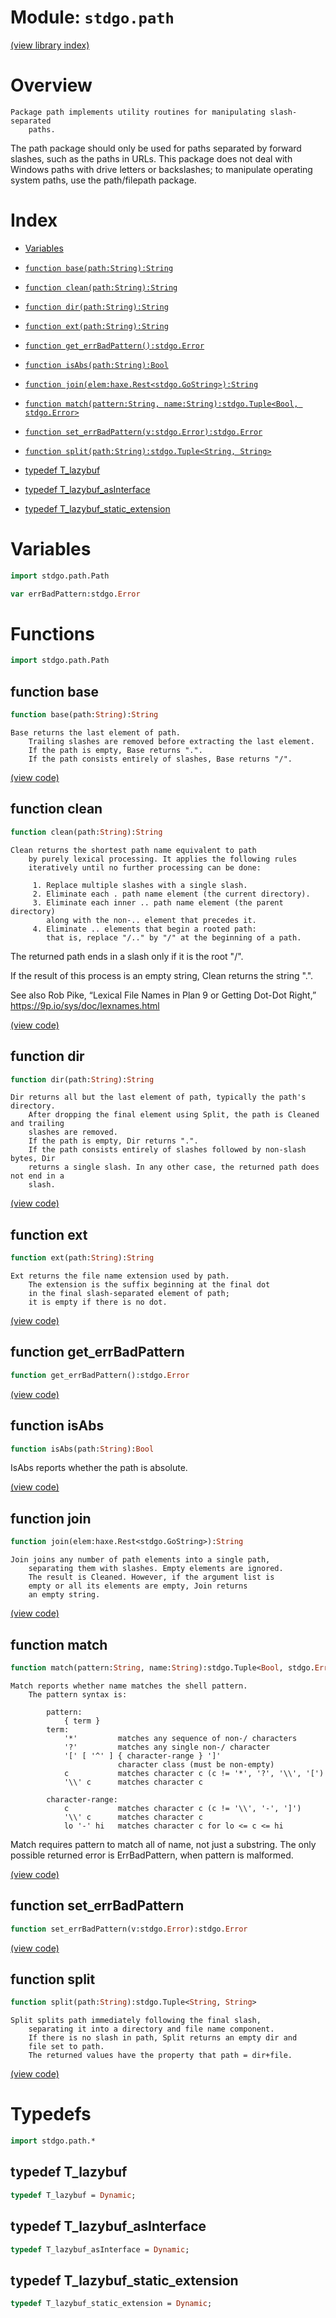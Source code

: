 # Module: `stdgo.path`

[(view library index)](../stdgo.md)


# Overview


```
Package path implements utility routines for manipulating slash-separated
    paths.
```

The path package should only be used for paths separated by forward
slashes, such as the paths in URLs. This package does not deal with
Windows paths with drive letters or backslashes; to manipulate
operating system paths, use the path/filepath package.  

# Index


- [Variables](<#variables>)

- [`function base(path:String):String`](<#function-base>)

- [`function clean(path:String):String`](<#function-clean>)

- [`function dir(path:String):String`](<#function-dir>)

- [`function ext(path:String):String`](<#function-ext>)

- [`function get_errBadPattern():stdgo.Error`](<#function-get_errbadpattern>)

- [`function isAbs(path:String):Bool`](<#function-isabs>)

- [`function join(elem:haxe.Rest<stdgo.GoString>):String`](<#function-join>)

- [`function match(pattern:String, name:String):stdgo.Tuple<Bool, stdgo.Error>`](<#function-match>)

- [`function set_errBadPattern(v:stdgo.Error):stdgo.Error`](<#function-set_errbadpattern>)

- [`function split(path:String):stdgo.Tuple<String, String>`](<#function-split>)

- [typedef T\_lazybuf](<#typedef-t_lazybuf>)

- [typedef T\_lazybuf\_asInterface](<#typedef-t_lazybuf_asinterface>)

- [typedef T\_lazybuf\_static\_extension](<#typedef-t_lazybuf_static_extension>)

# Variables


```haxe
import stdgo.path.Path
```


```haxe
var errBadPattern:stdgo.Error
```


# Functions


```haxe
import stdgo.path.Path
```


## function base


```haxe
function base(path:String):String
```


```
Base returns the last element of path.
    Trailing slashes are removed before extracting the last element.
    If the path is empty, Base returns ".".
    If the path consists entirely of slashes, Base returns "/".
```
[\(view code\)](<./Path.hx#L91>)


## function clean


```haxe
function clean(path:String):String
```


```
Clean returns the shortest path name equivalent to path
    by purely lexical processing. It applies the following rules
    iteratively until no further processing can be done:
```
```
     1. Replace multiple slashes with a single slash.
     2. Eliminate each . path name element (the current directory).
     3. Eliminate each inner .. path name element (the parent directory)
        along with the non-.. element that precedes it.
     4. Eliminate .. elements that begin a rooted path:
        that is, replace "/.." by "/" at the beginning of a path.
```

The returned path ends in a slash only if it is the root "/".  


If the result of this process is an empty string, Clean
returns the string ".".  


See also Rob Pike, “Lexical File Names in Plan 9 or
Getting Dot\-Dot Right,”
https://9p.io/sys/doc/lexnames.html  

[\(view code\)](<./Path.hx#L61>)


## function dir


```haxe
function dir(path:String):String
```


```
Dir returns all but the last element of path, typically the path's directory.
    After dropping the final element using Split, the path is Cleaned and trailing
    slashes are removed.
    If the path is empty, Dir returns ".".
    If the path consists entirely of slashes followed by non-slash bytes, Dir
    returns a single slash. In any other case, the returned path does not end in a
    slash.
```
[\(view code\)](<./Path.hx#L105>)


## function ext


```haxe
function ext(path:String):String
```


```
Ext returns the file name extension used by path.
    The extension is the suffix beginning at the final dot
    in the final slash-separated element of path;
    it is empty if there is no dot.
```
[\(view code\)](<./Path.hx#L84>)


## function get\_errBadPattern


```haxe
function get_errBadPattern():stdgo.Error
```


[\(view code\)](<./Path.hx#L13>)


## function isAbs


```haxe
function isAbs(path:String):Bool
```



IsAbs reports whether the path is absolute.  

[\(view code\)](<./Path.hx#L95>)


## function join


```haxe
function join(elem:haxe.Rest<stdgo.GoString>):String
```


```
Join joins any number of path elements into a single path,
    separating them with slashes. Empty elements are ignored.
    The result is Cleaned. However, if the argument list is
    empty or all its elements are empty, Join returns
    an empty string.
```
[\(view code\)](<./Path.hx#L77>)


## function match


```haxe
function match(pattern:String, name:String):stdgo.Tuple<Bool, stdgo.Error>
```


```
Match reports whether name matches the shell pattern.
    The pattern syntax is:
```
```
    	pattern:
    		{ term }
    	term:
    		'*'         matches any sequence of non-/ characters
    		'?'         matches any single non-/ character
    		'[' [ '^' ] { character-range } ']'
    		            character class (must be non-empty)
    		c           matches character c (c != '*', '?', '\\', '[')
    		'\\' c      matches character c
```
```
    	character-range:
    		c           matches character c (c != '\\', '-', ']')
    		'\\' c      matches character c
    		lo '-' hi   matches character c for lo <= c <= hi
```

Match requires pattern to match all of name, not just a substring.
The only possible returned error is ErrBadPattern, when pattern
is malformed.  

[\(view code\)](<./Path.hx#L39>)


## function set\_errBadPattern


```haxe
function set_errBadPattern(v:stdgo.Error):stdgo.Error
```


[\(view code\)](<./Path.hx#L14>)


## function split


```haxe
function split(path:String):stdgo.Tuple<String, String>
```


```
Split splits path immediately following the final slash,
    separating it into a directory and file name component.
    If there is no slash in path, Split returns an empty dir and
    file set to path.
    The returned values have the property that path = dir+file.
```
[\(view code\)](<./Path.hx#L69>)


# Typedefs


```haxe
import stdgo.path.*
```


## typedef T\_lazybuf


```haxe
typedef T_lazybuf = Dynamic;
```


## typedef T\_lazybuf\_asInterface


```haxe
typedef T_lazybuf_asInterface = Dynamic;
```


## typedef T\_lazybuf\_static\_extension


```haxe
typedef T_lazybuf_static_extension = Dynamic;
```


